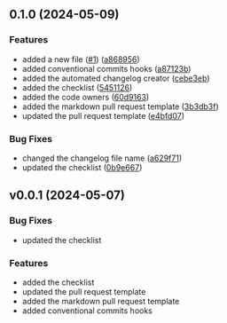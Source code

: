 <a name="v0.0.1"></a>
## 0.1.0 (2024-05-09)


### Features

* added a new file ([#1](https://github.com/meyuviofficial/automated-changelog/issues/1)) ([a868956](https://github.com/meyuviofficial/automated-changelog/commit/a868956a4a7209615165ea42c46fa1d6ccb79914))
* added conventional commits hooks ([a87123b](https://github.com/meyuviofficial/automated-changelog/commit/a87123b7459b6a2a6cd1204fb131729a691cf940))
* added the automated changelog creator ([cebe3eb](https://github.com/meyuviofficial/automated-changelog/commit/cebe3eb4c47cf1f9a3b487326cac696a088b289c))
* added the checklist ([5451126](https://github.com/meyuviofficial/automated-changelog/commit/5451126d6a35f77f0eadf4ceed04cfd0aadd9fae))
* added the code owners ([60d9163](https://github.com/meyuviofficial/automated-changelog/commit/60d916372bd00661a1e7518dd651fcb97282d721))
* added the markdown pull request template ([3b3db3f](https://github.com/meyuviofficial/automated-changelog/commit/3b3db3ff5b6e1ca9de8f0755f0f4245d2a6afa64))
* updated the pull request template ([e4bfd07](https://github.com/meyuviofficial/automated-changelog/commit/e4bfd077c04d13592684c5ada4d4f87a85e3e5f8))


### Bug Fixes

* changed the changelog file name ([a629f71](https://github.com/meyuviofficial/automated-changelog/commit/a629f71ef720f9b2a0c1fd1e660e4dc50648c42b))
* updated the checklist ([0b9e667](https://github.com/meyuviofficial/automated-changelog/commit/0b9e66798aaeb781cc9d896403ae1b0b5354916b))

## v0.0.1 (2024-05-07)

### Bug Fixes

* updated the checklist

### Features

* added the checklist
* updated the pull request template
* added the markdown pull request template
* added conventional commits hooks
